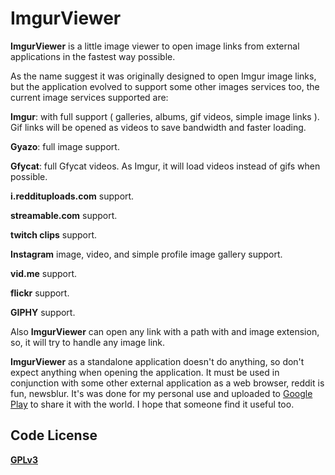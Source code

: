 **ImgurViewer**
===========
 
**ImgurViewer** is a little image viewer to open image links from external applications in the fastest way possible.

As the name suggest it was originally designed to open Imgur image links, but the application evolved to support some other images services too, the current image services supported are:

**Imgur**: with full support ( galleries, albums, gif videos, simple image links ). Gif links will be opened as videos to save bandwidth and faster loading.

**Gyazo**: full image support.

**Gfycat**: full Gfycat videos. As Imgur, it will load videos instead of gifs when possible.

**i.reddituploads.com** support.

**streamable.com** support.

**twitch clips** support.

**Instagram** image, video, and simple profile image gallery support.

**vid.me** support.

**flickr** support.

**GIPHY** support.

Also **ImgurViewer** can open any link with a path with and image extension, so, it will try to handle any image link.

**ImgurViewer** as a standalone application doesn't do anything, so don't expect anything when opening the application. 
It must be used in conjunction with some other external application as a web browser, reddit is fun, newsblur. 
It's was done for my personal use and uploaded to [Google Play](https://play.google.com/store/apps/details?id=com.ensoft.imgurviewer) to share it with the world. I hope that someone find it useful too.


## **Code License**

**[GPLv3](http://www.gnu.org/licenses/gpl-3.0.en.html)**

